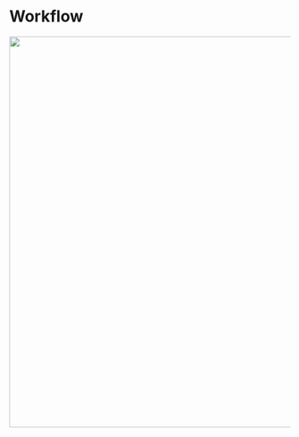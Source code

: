 # Workflow


<img src="https://github.com/quqixun/BrainTumorClassification/blob/master/docs/Workflow/Brain_Tumor_Classification.png" width="700">
